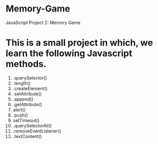 # Memory-Game
JavaScript Project 2: Memory Game

# This is a small project in which, we learn the following Javascript methods.
1. .querySelector()
2. .length()
3. .createElement()
4. .setAttribute()
5. .append()
6. .getAttribute()
7. alert()
8. .push()
9. setTimeout()
10. .querySelectorAll()
11. .removeEventListener()
12. .textContent()
